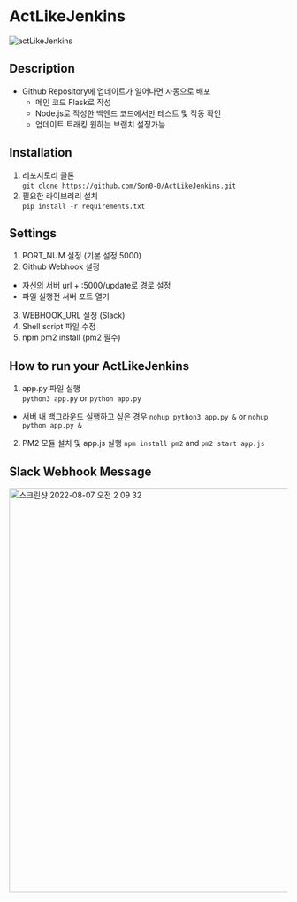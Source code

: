 # ActLikeJenkins

![actLikeJenkins](https://user-images.githubusercontent.com/81317358/183255704-893b2dcb-7eff-432c-9d7c-603c2a23fff9.jpg)

## Description
- Github Repository에 업데이트가 일어나면 자동으로 배포
  - 메인 코드 Flask로 작성
  - Node.js로 작성한 백엔드 코드에서만 테스트 및 작동 확인
  - 업데이트 트래킹 원하는 브랜치 설정가능

## Installation
1. 레포지토리 클론  
```git clone https://github.com/Son0-0/ActLikeJenkins.git```
2. 필요한 라이브러리 설치  
```pip install -r requirements.txt```

## Settings
1. PORT_NUM 설정 (기본 설정 5000)
2. Github Webhook 설정
  - 자신의 서버 url + :5000/update로 경로 설정
  - 파일 실행전 서버 포트 열기
3. WEBHOOK_URL 설정 (Slack)
4. Shell script 파일 수정
5. npm pm2 install (pm2 필수)

## How to run your ActLikeJenkins
1. app.py 파일 실행  
```python3 app.py``` or ```python app.py```  
  - 서버 내 백그라운드 실행하고 싶은 경우
  ```nohup python3 app.py &``` or ```nohup python app.py &```
2. PM2 모듈 설치 및 app.js 실행
```npm install pm2``` and ```pm2 start app.js```

## Slack Webhook Message
<img width="731" alt="스크린샷 2022-08-07 오전 2 09 32" src="https://user-images.githubusercontent.com/81317358/183259276-b23dc08b-3098-4dda-93a2-89acc3410dd0.png">
